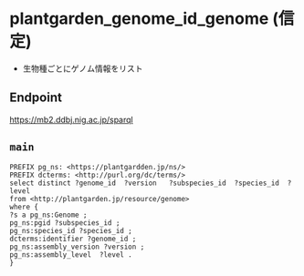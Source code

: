 # plantgarden_genome_id_genome (信定)
- 生物種ごとにゲノム情報をリスト

## Endpoint
https://mb2.ddbj.nig.ac.jp/sparql

## `main`
```sparql
PREFIX pg_ns: <https://plantgardden.jp/ns/>
PREFIX dcterms: <http://purl.org/dc/terms/>
select distinct ?genome_id  ?version   ?subspecies_id  ?species_id  ?level 
from <http://plantgarden.jp/resource/genome>
where {
?s a pg_ns:Genome ;
pg_ns:pgid ?subspecies_id ;
pg_ns:species_id ?species_id ;
dcterms:identifier ?genome_id ;
pg_ns:assembly_version ?version ;
pg_ns:assembly_level  ?level .
}
```